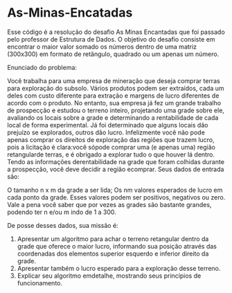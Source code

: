 # As-Minas-Encatadas
Esse código é a resolução do desafio As Minas Encantadas que foi passado pelo professor de Estrutura de Dados. O objetivo do desafio consiste em encontrar o maior valor somado os números dentro de uma matriz (300x300) em formato de retângulo, quadrado ou um apenas um número. 

Enunciado do problema:

Você trabalha para uma empresa de mineração que deseja comprar terras para exploração do subsolo. Vários produtos podem ser extraídos, cada um deles com custo diferente para extração e margens de lucro diferentes de acordo com o produto. No entanto, sua empresa já fez um grande trabalho de prospecção e estudou o terreno inteiro, projetando uma grade sobre ele, avaliando os locais sobre a grade e determinando a rentabilidade de cada local de forma experimental. Já foi determinado que alguns locais dão prejuízo se explorados, outros dão lucro. Infelizmente  você  não  pode  apenas  comprar  os  direitos  de  exploração  das  regiões  que trazem lucro,  pois a  licitação é  clara:você sópode comprar uma (e apenas  uma)  região retangularde  terras,  e  é obrigado  a  explorar tudo o  que  houver  lá  dentro.  Tendo  as informações derentabilidade na grade que foram colhidas durante a prospecção, você deve decidir a região ecomprar. Seus dados de entrada são:

O tamanho n x m da grade a ser lida;
Os nm valores esperados de lucro em cada ponto da grade. Esses valores podem ser positivos, negativos ou zero. Vale a pena você saber que por vezes as grades são bastante grandes, podendo ter n e/ou m indo de 1 a 300.
	
De posse desses dados, sua missão é:

1. Apresentar um algoritmo para achar o terreno retangular dentro da grade que oferece o maior  lucro,  informando  sua  posição  através  das  coordenadas  dos  elementos  superior esquerdo e inferior direito da grade.
2. Apresentar também o lucro esperado para a exploração desse terreno.
3. Explicar seu algoritmo emdetalhe, mostrando seus princípios de funcionamento.
